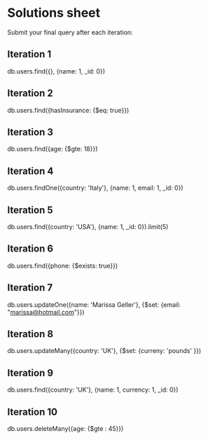 # Solutions sheet

Submit your final query after each iteration:

## Iteration 1
db.users.find({}, {name: 1, _id: 0})

## Iteration 2
db.users.find({hasInsurance: {$eq: true}})
## Iteration 3
db.users.find({age: {$gte: 18}})
## Iteration 4
db.users.findOne({country: 'Italy'}, {name: 1, email: 1, _id: 0})
## Iteration 5
db.users.find({country: 'USA'}, {name: 1, _id: 0}).limit(5)
## Iteration 6
db.users.find({phone: {$exists: true}})
## Iteration 7
db.users.updateOne({name: 'Marissa Geller'}, {$set: {email: "marissa@hotmail.com"}})
## Iteration 8
db.users.updateMany({country: 'UK'}, {$set: {curreny: 'pounds' }})
## Iteration 9
db.users.find({country: 'UK'}, {name: 1, currency: 1, _id: 0})
## Iteration 10
db.users.deleteMany({age: {$gte : 45}})